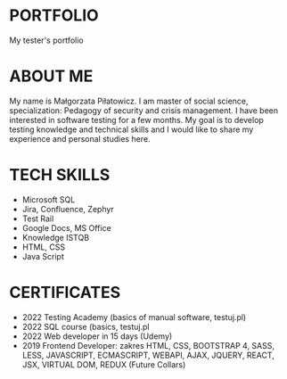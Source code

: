 # PORTFOLIO
My tester's portfolio
# ABOUT ME
My name is Małgorzata Piłatowicz. I am master of social science, specialization: Pedagogy of security and crisis management. 
I have been interested in software testing for a few months. My goal is to develop testing knowledge and technical skills and I would like to share my experience and personal studies here.
# TECH SKILLS
* Microsoft SQL
* Jira, Confluence, Zephyr
* Test Rail
* Google Docs, MS Office
* Knowledge ISTQB
* HTML, CSS
* Java Script
# CERTIFICATES
* 2022 Testing Academy (basics of manual software, testuj.pl)
* 2022 SQL course (basics, testuj.pl
* 2022 Web developer in 15 days (Udemy)
* 2019 Frontend Developer: zakres HTML, CSS, BOOTSTRAP 4, SASS, LESS, JAVASCRIPT,  ECMASCRIPT, WEBAPI, AJAX, JQUERY, REACT, JSX, VIRTUAL DOM, REDUX (Future Collars)

